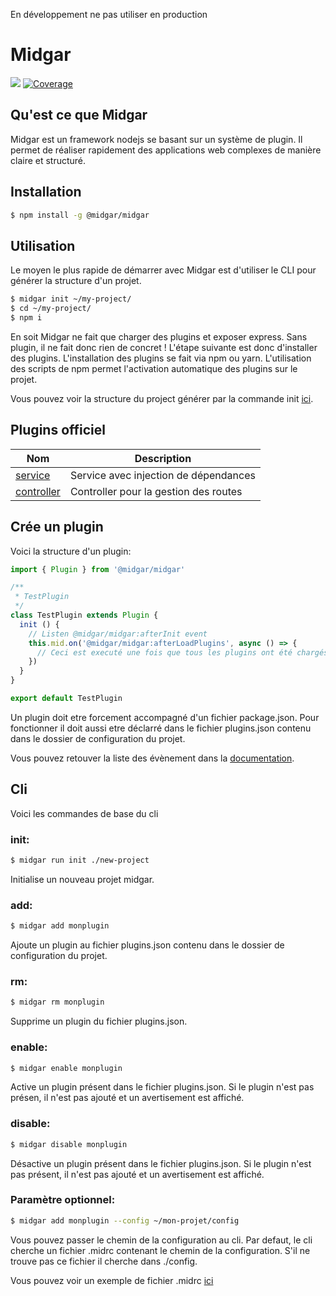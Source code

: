 En développement ne pas utiliser en production

# Midgar
![](https://ci.midgar.io/app/rest/builds/buildType:(id:Midgar_Build)/statusIcon) [![Coverage](https://sonar.midgar.io/api/project_badges/measure?project=midgar-midgar&metric=coverage)](https://sonar.midgar.io/dashboard?id=midgar-midgar) 

## Qu'est ce que Midgar
Midgar est un framework nodejs se basant sur un système de plugin. Il permet de réaliser rapidement des applications web complexes de manière claire et structuré.

## Installation

```sh
$ npm install -g @midgar/midgar
```

## Utilisation

Le moyen le plus rapide de démarrer avec Midgar est d'utiliser le CLI pour générer la structure d'un projet.

```bash
$ midgar init ~/my-project/
$ cd ~/my-project/
$ npm i
```

En soit Midgar ne fait que charger des plugins et exposer express. Sans plugin, il ne fait donc rien de concret !
L'étape suivante est donc d'installer des plugins. L'installation des plugins se fait via npm ou yarn.
L'utilisation des scripts de npm permet l'activation automatique des plugins sur le projet.

Vous pouvez voir la structure du project générer par la commande init [ici](https://github.com/midgarjs/midgar/tree/master/src/cli/.init-tpl).

## Plugins officiel

| Nom | Description |
|---------|-------------|
| [service](https://github.com/midgarjs/service) | Service avec injection de dépendances |
| [controller](https://github.com/midgarjs/controller) | Controller pour la gestion des routes  |

## Crée un plugin
Voici la structure d'un plugin:

```js
import { Plugin } from '@midgar/midgar'

/**
 * TestPlugin
 */
class TestPlugin extends Plugin {
  init () {
    // Listen @midgar/midgar:afterInit event
    this.mid.on('@midgar/midgar:afterLoadPlugins', async () => {
      // Ceci est executé une fois que tous les plugins ont été chargés
    })
  }
}

export default TestPlugin
```

Un plugin doit etre forcement accompagné d'un fichier package.json.
Pour fonctionner il doit aussi etre déclarré dans le fichier plugins.json contenu dans le dossier de configuration du projet.

Vous pouvez retouver la liste des évènement dans la [documentation](https://midgarjs.github.io/midgar/).

## Cli
Voici les commandes de base du cli

### init:

```bash
$ midgar run init ./new-project
```
Initialise un nouveau projet midgar.

### add:
```bash
$ midgar add monplugin
```
Ajoute un plugin au fichier plugins.json contenu dans le dossier de configuration du projet.

### rm:
```bash
$ midgar rm monplugin
```
Supprime un plugin du fichier plugins.json.

### enable:
```bash
$ midgar enable monplugin
```
Active un plugin présent dans le fichier plugins.json.
Si le plugin n'est pas présen, il n'est pas ajouté et un avertisement est affiché.

### disable:
```bash
$ midgar disable monplugin
```
Désactive un plugin présent dans le fichier plugins.json.
Si le plugin n'est pas présent, il n'est pas ajouté et un avertisement est affiché.

### Paramètre optionnel:

```bash
$ midgar add monplugin --config ~/mon-projet/config
```

Vous pouvez passer le chemin de la configuration au cli.
Par defaut, le cli cherche un fichier .midrc contenant le chemin de la configuration.
S'il ne trouve pas ce fichier il cherche dans ./config.

Vous pouvez voir un exemple de fichier .midrc [ici](https://github.com/midgarjs/midgar/blob/master/src/cli/.init-tpl/.midrc)
